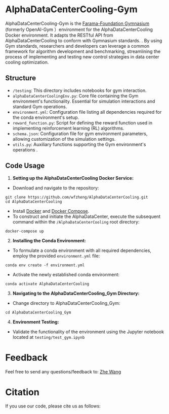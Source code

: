 # AlphaDataCenterCooling-Gym
AlphaDataCenterCooling-Gym is the  [Farama-Foundation Gymnasium](https://gymnasium.farama.org/) (formerly OpenAI-Gym ）environment for the AlphaDataCenterCooling Docker environment.
It adapts the RESTful API from AlphaDataCenterCooling to conform with Gymnasium standards. . By using Gym standards, 
researchers and developers can leverage a common framework for algorithm development and benchmarking, streamlining the process of implementing and testing new control strategies in data center cooling optimization.

## Structure
- `/testing`:  This directory includes notebooks for gym interaction.
- `alphaDataCenterCoolingEnv.py`: Core file containing the Gym environment's functionality. 
Essential for simulation interactions and standard Gym operations.
- `environment.yml`:  Configuration file listing all dependencies required for the conda environment's setup.
- `reward_function.py`: Script for defining the reward function used in implementing reinforcement learning (RL) algorithms.
- `schema.json`: Configuration file for gym environment parameters, allowing customization of the simulation settings.
- `utils.py`: Auxiliary functions supporting the Gym environment's operations . 
## Code Usage
1) **Setting up the AlphaDataCenterCooling Docker Service:**

- Download and navigate to the repository:
```
git clone https://github.com/wfzheng/AlphaDataCenterCooling.git
cd AlphaDataCenterCooling
```
- Install [Docker](https://docs.docker.com/get-docker/) and [Docker Compose](https://docs.docker.com/compose/install/). 
- To construct and initiate the AlphaDataCenter, execute the subsequent command within the `/AlphaDataCenterCooling` root directory:
```
docker-compose up
```
2) **Installing the Conda Environment:**
- To formulate a conda environment with all required dependencies, employ the provided `environment.yml` file:
 ```
conda env create -f environment.yml
```
- Activate the newly established conda environment:
 ```
conda activate AlphaDataCenterCooling
```
3) **Navigating to the AlphaDataCenterCooling_Gym Directory:**
- Change directory to AlphaDataCenterCooling_Gym:
 ```
cd AlphaDataCenterCooling_Gym
 ```
4) **Environment Testing:**
- Validate the functionality of the environment using the Jupyter notebook located at `testing/test_gym.ipynb`
# Feedback

Feel free to send any questions/feedback to: [Zhe Wang](mailto:cezhewang@ust.hk) 

# Citation

If you use our code, please cite us as follows: